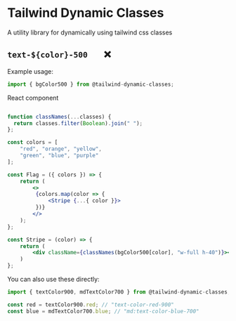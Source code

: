 # Tailwind Dynamic Classes 

A utility library for dynamically using tailwind css classes

## `text-${color}-500   ` ❌

Example usage:


```js
import { bgColor500 } from @tailwind-dynamic-classes; 
```

React component

```jsx

function classNames(...classes) {
  return classes.filter(Boolean).join(" ");
};

const colors = [
    "red", "orange", "yellow",
    "green", "blue", "purple"
];

const Flag = ({ colors }) => {
    return (
        <> 
         {colors.map(color => {
             <Stripe {...{ color }}>
         })}
        </>
    );
};

const Stripe = (color) => {
    return (
        <div className={classNames(bgColor500[color], "w-full h-40")}></div>
    )
};
```

You can also use these directly:

```jsx
import { textColor900, mdTextColor700 } from @tailwind-dynamic-classes;

const red = textColor900.red; // "text-color-red-900"
const blue = mdTextColor700.blue; // "md:text-color-blue-700"

```





